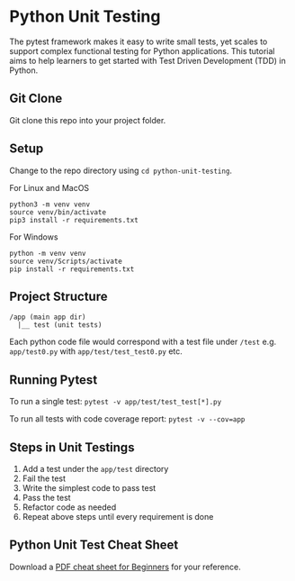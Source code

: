 # Python Unit Testing
The pytest framework makes it easy to write small tests, yet scales to support complex functional testing for Python applications. This tutorial aims to help learners to get started with Test Driven Development (TDD) in Python.

## Git Clone
Git clone this repo into your project folder.

## Setup
Change to the repo directory using `cd python-unit-testing`.

For Linux and MacOS
```
python3 -m venv venv
source venv/bin/activate
pip3 install -r requirements.txt
```

For Windows
```
python -m venv venv
source venv/Scripts/activate
pip install -r requirements.txt
```

## Project Structure
```
/app (main app dir)
  |__ test (unit tests)
```
Each python code file would correspond with a test file under `/test` e.g. `app/test0.py` with `app/test/test_test0.py` etc.

## Running Pytest
To run a single test:
`pytest -v app/test/test_test[*].py`

To run all tests with code coverage report:
`pytest -v --cov=app`

## Steps in Unit Testings
1. Add a test under the `app/test` directory
1. Fail the test
1. Write the simplest code to pass test
1. Pass the test
1. Refactor code as needed
1. Repeat above steps until every requirement is done

## Python Unit Test Cheat Sheet
Download a [PDF cheat sheet for Beginners](https://edu.anarcho-copy.org/Programming%20Languages/Python/Python%20CheatSheet/beginners_python_cheat_sheet_pcc_testing.pdf) for your reference.